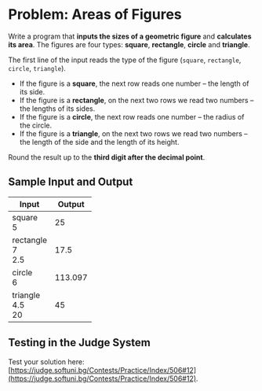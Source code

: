 # Problem: Areas of Figures

Write a program that **inputs the sizes of a geometric figure** and **calculates its area**. The figures are four types: **square**, **rectangle**, **circle** and **triangle**.

The first line of the input reads the type of the figure (`square`, `rectangle`, `circle`, `triangle`).
* If the figure is a **square**, the next row reads one number – the length of its side.
* If the figure is a **rectangle**, on the next two rows we read two numbers – the lengths of its sides.
* If the figure is a **circle**, the next row reads one number – the radius of the circle.
* If the figure is a **triangle**, on the next two rows we read two numbers – the length of the side and the length of its height.

Round the result up to the **third digit after the decimal point**.

## Sample Input and Output

| Input | Output |
| --- | ---- |
| square<br>5 | 25 |
| rectangle<br>7<br>2.5 | 17.5 |
| circle<br>6 | 113.097 |
| triangle<br>4.5<br>20 | 45 |

## Testing in the Judge System

Test your solution here: [https://judge.softuni.bg/Contests/Practice/Index/506#12](https://judge.softuni.bg/Contests/Practice/Index/506#12).
